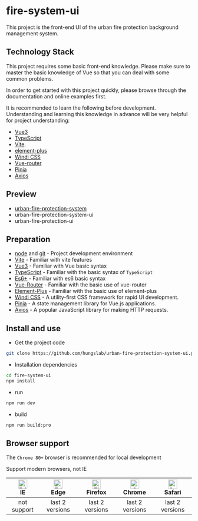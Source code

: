 # fire-system-ui

This project is the front-end UI of the urban fire protection background management system.


## Technology Stack

This project requires some basic front-end knowledge. Please make sure to master the basic knowledge of Vue so that you can deal with some common problems.

In order to get started with this project quickly, please browse through the documentation and online examples first.

It is recommended to learn the following before development. Understanding and learning this knowledge in advance will be very helpful for project understanding:

- [Vue3](https://cn.vuejs.org/guide/quick-start.html)
- [TypeScript](https://www.typescriptlang.org/)
- [Vite](https://vitejs.dev/config/).
- [element-plus](https://element-plus.org/)
- [Windi CSS](https://windicss.org/)
- [Vue-router](https://router.vuejs.org/zh/)
- [Pinia](https://pinia.web3doc.top/getting-started.html)
- [Axios](http://axios-js.com/zh-cn/docs/index.html)


## Preview

- [urban-fire-protection-system](https://github.com/hungslab/urban-fire-protection-system.git)
- urban-fire-protection-system-ui
- urban-fire-protection-ui


## Preparation

- [node](http://nodejs.org/) and [git](https://git-scm.com/) - Project development environment
- [Vite](https://vitejs.dev/) - Familiar with vite features
- [Vue3](https://v3.vuejs.org/) - Familiar with Vue basic syntax
- [TypeScript](https://www.typescriptlang.org/) - Familiar with the basic syntax of `TypeScript`
- [Es6+](http://es6.ruanyifeng.com/) - Familiar with es6 basic syntax
- [Vue-Router](https://next.router.vuejs.org/) - Familiar with the basic use of vue-router
- [Element-Plus](https://element-plus.org/) - Familiar with the basic use of element-plus
- [Windi CSS](https://windicss.org/) - A utility-first CSS framework for rapid UI development.
- [Pinia](https://pinia.web3doc.top/getting-started.html) - A state management library for Vue.js applications.
- [Axios](http://axios-js.com/zh-cn/docs/index.html) - A popular JavaScript library for making HTTP requests.

## Install and use

- Get the project code

```bash
git clone https://github.com/hungslab/urban-fire-protection-system-ui.git
```

- Installation dependencies

```bash
cd fire-system-ui
npm install
```

- run

```bash
npm run dev
```

- build

```bash
npm run build:pro
```

## Browser support

The `Chrome 80+` browser is recommended for local development

Support modern browsers, not IE

| [<img src="https://raw.githubusercontent.com/alrra/browser-logos/master/src/archive/internet-explorer_9-11/internet-explorer_9-11_48x48.png" alt=" Edge" width="24px" height="24px" />](http://godban.github.io/browsers-support-badges/)</br>IE | [<img src="https://raw.githubusercontent.com/alrra/browser-logos/master/src/edge/edge_48x48.png" alt=" Edge" width="24px" height="24px" />](http://godban.github.io/browsers-support-badges/)</br>Edge | [<img src="https://raw.githubusercontent.com/alrra/browser-logos/master/src/firefox/firefox_48x48.png" alt="Firefox" width="24px" height="24px" />](http://godban.github.io/browsers-support-badges/)</br>Firefox | [<img src="https://raw.githubusercontent.com/alrra/browser-logos/master/src/chrome/chrome_48x48.png" alt="Chrome" width="24px" height="24px" />](http://godban.github.io/browsers-support-badges/)</br>Chrome | [<img src="https://raw.githubusercontent.com/alrra/browser-logos/master/src/safari/safari_48x48.png" alt="Safari" width="24px" height="24px" />](http://godban.github.io/browsers-support-badges/)</br>Safari |
| :-: | :-: | :-: | :-: | :-: |
| not support | last 2 versions | last 2 versions | last 2 versions | last 2 versions |


